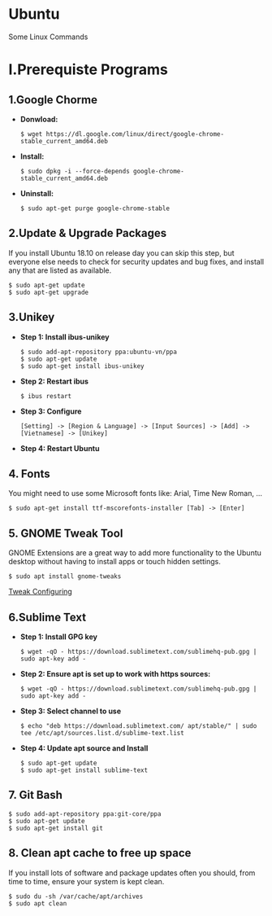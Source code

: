 # Ubuntu
Some Linux Commands

# I.Prerequiste Programs
## 1.Google Chorme
<ul>
<li><b>Donwload:</b></li>

```
$ wget https://dl.google.com/linux/direct/google-chrome-stable_current_amd64.deb
```

<li><b>Install:</b></li>
 
```
$ sudo dpkg -i --force-depends google-chrome-stable_current_amd64.deb
```

<li><b>Uninstall:</b></li>

```
$ sudo apt-get purge google-chrome-stable
```
</ul>

## 2.Update & Upgrade Packages
If you install Ubuntu 18.10 on release day you can skip this step, but everyone else needs to check for security updates and bug fixes, and install any that are listed as available.

```
$ sudo apt-get update
$ sudo apt-get upgrade
```

## 3.Unikey
<ul>
<li><b>Step 1: Install ibus-unikey</b></li>

```
$ sudo add-apt-repository ppa:ubuntu-vn/ppa
$ sudo apt-get update
$ sudo apt-get install ibus-unikey
```
<li><b>Step 2: Restart ibus</b></li>

```
$ ibus restart
```

<li><b>Step 3: Configure</b></li>

```
[Setting] -> [Region & Language] -> [Input Sources] -> [Add] -> [Vietnamese] -> [Unikey]
```

<li><b>Step 4: Restart Ubuntu</b></li>
</ul>

## 4. Fonts
You might need to use some Microsoft fonts like: Arial, Time New Roman, ...
```
$ sudo apt-get install ttf-mscorefonts-installer [Tab] -> [Enter]
```

## 5. GNOME Tweak Tool
GNOME Extensions are a great way to add more functionality to the Ubuntu desktop without having to install apps or touch hidden settings.

```
$ sudo apt install gnome-tweaks
```

[Tweak Configuring](https://itsfoss.com/gnome-tweak-tool/)

## 6.Sublime Text

<ul>
<li><b>Step 1: Install GPG key</b></li>

```
$ wget -qO - https://download.sublimetext.com/sublimehq-pub.gpg | sudo apt-key add -
```

<li><b>Step 2: Ensure apt is set up to work with https sources:</b></li>

```
$ wget -qO - https://download.sublimetext.com/sublimehq-pub.gpg | sudo apt-key add -
```

<li><b>Step 3: Select channel to use</b></li>

```
$ echo "deb https://download.sublimetext.com/ apt/stable/" | sudo tee /etc/apt/sources.list.d/sublime-text.list
```

<li><b>Step 4: Update apt source and Install</b></li>

```
$ sudo apt-get update
$ sudo apt-get install sublime-text
```
</ul>

## 7. Git Bash
```
$ sudo add-apt-repository ppa:git-core/ppa
$ sudo apt-get update
$ sudo apt-get install git
```

## 8. Clean apt cache to free up space
If you install lots of software and package updates often you should, from time to time, ensure your system is kept clean.

```
$ sudo du -sh /var/cache/apt/archives
$ sudo apt clean
```


